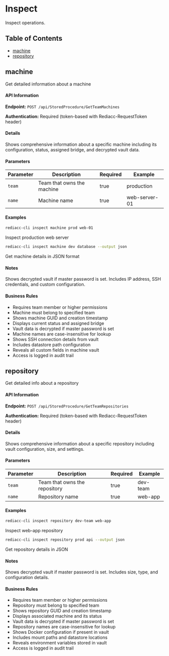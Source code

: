 # Inspect

Inspect operations.

## Table of Contents

- [machine](#machine)
- [repository](#repository)


## machine

Get detailed information about a machine

#### API Information

**Endpoint:** `POST /api/StoredProcedure/GetTeamMachines`

**Authentication:** Required (token-based with Rediacc-RequestToken header)

#### Details

Shows comprehensive information about a specific machine including its configuration, status, assigned bridge, and decrypted vault data.

#### Parameters

| Parameter | Description | Required | Example |
|-----------|-------------|----------|---------|
| `team` | Team that owns the machine | true | production |
| `name` | Machine name | true | web-server-01 |

#### Examples

```bash
rediacc-cli inspect machine prod web-01
```
Inspect production web server

```bash
rediacc-cli inspect machine dev database --output json
```
Get machine details in JSON format

#### Notes

Shows decrypted vault if master password is set. Includes IP address, SSH credentials, and custom configuration.

#### Business Rules

- Requires team member or higher permissions
- Machine must belong to specified team
- Shows machine GUID and creation timestamp
- Displays current status and assigned bridge
- Vault data is decrypted if master password is set
- Machine names are case-insensitive for lookup
- Shows SSH connection details from vault
- Includes datastore path configuration
- Reveals all custom fields in machine vault
- Access is logged in audit trail


## repository

Get detailed info about a repository

#### API Information

**Endpoint:** `POST /api/StoredProcedure/GetTeamRepositories`

**Authentication:** Required (token-based with Rediacc-RequestToken header)

#### Details

Shows comprehensive information about a specific repository including vault configuration, size, and settings.

#### Parameters

| Parameter | Description | Required | Example |
|-----------|-------------|----------|---------|
| `team` | Team that owns the repository | true | dev-team |
| `name` | Repository name | true | web-app |

#### Examples

```bash
rediacc-cli inspect repository dev-team web-app
```
Inspect web-app repository

```bash
rediacc-cli inspect repository prod api --output json
```
Get repository details in JSON

#### Notes

Shows decrypted vault if master password is set. Includes size, type, and configuration details.

#### Business Rules

- Requires team member or higher permissions
- Repository must belong to specified team
- Shows repository GUID and creation timestamp
- Displays associated machine and its status
- Vault data is decrypted if master password is set
- Repository names are case-insensitive for lookup
- Shows Docker configuration if present in vault
- Includes mount paths and datastore locations
- Reveals environment variables stored in vault
- Access is logged in audit trail

